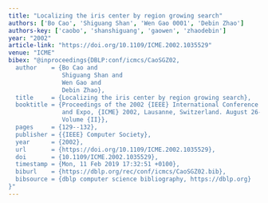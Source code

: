 ```yaml
---
title: "Localizing the iris center by region growing search"
authors: ['Bo Cao', 'Shiguang Shan', 'Wen Gao 0001', 'Debin Zhao']
authors-key: ['caobo', 'shanshiguang', 'gaowen', 'zhaodebin']
year: "2002"
article-link: "https://doi.org/10.1109/ICME.2002.1035529"
venue: "ICME"
bibex: "@inproceedings{DBLP:conf/icmcs/CaoSGZ02,
  author    = {Bo Cao and
               Shiguang Shan and
               Wen Gao and
               Debin Zhao},
  title     = {Localizing the iris center by region growing search},
  booktitle = {Proceedings of the 2002 {IEEE} International Conference on Multimedia
               and Expo, {ICME} 2002, Lausanne, Switzerland. August 26-29, 2002.
               Volume {II}},
  pages     = {129--132},
  publisher = {{IEEE} Computer Society},
  year      = {2002},
  url       = {https://doi.org/10.1109/ICME.2002.1035529},
  doi       = {10.1109/ICME.2002.1035529},
  timestamp = {Mon, 11 Feb 2019 17:32:51 +0100},
  biburl    = {https://dblp.org/rec/conf/icmcs/CaoSGZ02.bib},
  bibsource = {dblp computer science bibliography, https://dblp.org}
}"
---
```

